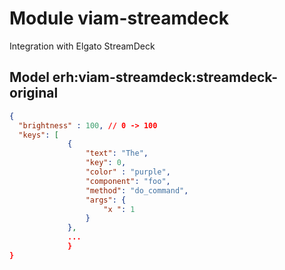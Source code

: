 # Module viam-streamdeck 

Integration with Elgato StreamDeck

## Model erh:viam-streamdeck:streamdeck-original

```json
{
  "brightness" : 100, // 0 -> 100
  "keys": [
             {
                 "text": "The",
                 "key": 0,
                 "color" : "purple",
                 "component": "foo",
                 "method": "do_command",
                 "args": {
                     "x ": 1
                 }
             },
             ...
             }
}
```
